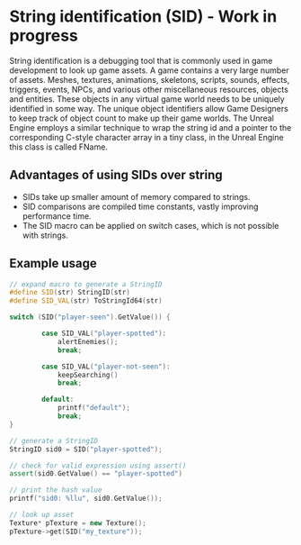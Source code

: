 # String identification (SID) - Work in progress 
String identification is a debugging tool that is commonly used in game development to look up game assets. A game contains a very large number of assets. Meshes, textures, animations, skeletons, scripts, sounds, effects, triggers, events, NPCs, and various other miscellaneous resources, objects and entities. These objects in any virtual game world needs to be uniquely identified in some way. The unique object identifiers allow Game Designers to keep track of object count to make up their game worlds. The Unreal Engine employs a similar technique  to wrap the string id and a pointer to the corresponding C-style character array in a tiny class, in the Unreal Engine this class is called FName.



## Advantages of using SIDs over string
* SIDs take up smaller amount of memory compared to strings.
* SID comparisons are compiled time constants, vastly improving performance time.  
* The SID macro can be applied on switch cases, which is not possible with strings.


## Example usage

```cpp
// expand macro to generate a StringID
#define SID(str) StringID(str)
#define SID_VAL(str) ToStringId64(str)

switch (SID("player-seen").GetValue()) {

        case SID_VAL("player-spotted"):
            alertEnemies();
            break;

        case SID_VAL("player-not-seen"):
            keepSearching()
            break;

        default:
            printf("default");
            break;
}

// generate a StringID
StringID sid0 = SID("player-spotted");

// check for valid expression using assert()
assert(sid0.GetValue() == "player-spotted")

// print the hash value
printf("sid0: %llu", sid0.GetValue());

// look up asset
Texture* pTexture = new Texture();
pTexture->get(SID("my_texture"));
``` 




